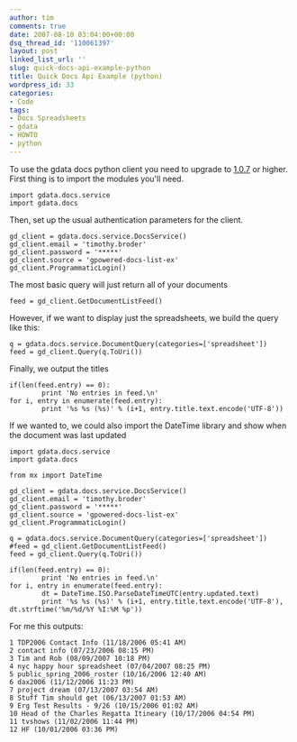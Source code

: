 ```yaml
---
author: tim
comments: true
date: 2007-08-10 03:04:00+00:00
dsq_thread_id: '110061397'
layout: post
linked_list_url: ''
slug: quick-docs-api-example-python
title: Quick Docs Api Example (python)
wordpress_id: 33
categories:
- Code
tags:
- Docs Spreadsheets
- gdata
- HOWTO
- python
---
```


To use the gdata docs python client you need to upgrade to
[1.0.7](http://code.google.com/p/gdata-python-client/downloads/list) or
higher. First thing is to import the modules you'll need.  
  

    
    
    import gdata.docs.service
    import gdata.docs
    

  
Then, set up the usual authentication parameters for the client.  
  

    
    
    gd_client = gdata.docs.service.DocsService()
    gd_client.email = 'timothy.broder'
    gd_client.password = '*****'
    gd_client.source = 'gpowered-docs-list-ex'
    gd_client.ProgrammaticLogin()
    

  
The most basic query will just return all of your documents  
  

    
    
    feed = gd_client.GetDocumentListFeed()
    

  
However, if we want to display just the spreadsheets, we build the query like
this:  
  

    
    
    q = gdata.docs.service.DocumentQuery(categories=['spreadsheet'])
    feed = gd_client.Query(q.ToUri())
    

  
Finally, we output the titles  
  

    
    
    if(len(feed.entry) == 0):
            print 'No entries in feed.\n'
    for i, entry in enumerate(feed.entry):
            print '%s %s (%s)' % (i+1, entry.title.text.encode('UTF-8'))
    

  
If we wanted to, we could also import the DateTime library and show when the
document was last updated  
  

    
    
    import gdata.docs.service
    import gdata.docs
    
    from mx import DateTime
    
    gd_client = gdata.docs.service.DocsService()
    gd_client.email = 'timothy.broder'
    gd_client.password = '*****'
    gd_client.source = 'gpowered-docs-list-ex'
    gd_client.ProgrammaticLogin()
    
    q = gdata.docs.service.DocumentQuery(categories=['spreadsheet'])
    #feed = gd_client.GetDocumentListFeed()
    feed = gd_client.Query(q.ToUri())
    
    if(len(feed.entry) == 0):
            print 'No entries in feed.\n'
    for i, entry in enumerate(feed.entry):
            dt = DateTime.ISO.ParseDateTimeUTC(entry.updated.text)
            print '%s %s (%s)' % (i+1, entry.title.text.encode('UTF-8'), dt.strftime('%m/%d/%Y %I:%M %p'))
    

  
  
For me this outputs:

    
    
    1 TDP2006 Contact Info (11/18/2006 05:41 AM)
    2 contact info (07/23/2006 08:15 PM)
    3 Tim and Rob (08/09/2007 10:18 PM)
    4 nyc happy hour spreadsheet (07/04/2007 08:25 PM)
    5 public_spring_2006_roster (10/16/2006 12:40 AM)
    6 dax2006 (11/12/2006 11:23 PM)
    7 project dream (07/13/2007 03:54 AM)
    8 Stuff Tim should get (06/13/2007 01:53 AM)
    9 Erg Test Results - 9/26 (10/15/2006 01:02 AM)
    10 Head of the Charles Regatta Itineary (10/17/2006 04:54 PM)
    11 tvshows (11/02/2006 11:44 PM)
    12 HF (10/01/2006 03:36 PM)
    

